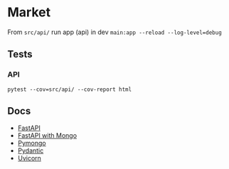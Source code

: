 # Market

From `src/api/` run app (api) in dev `main:app --reload --log-level=debug`

## Tests
### API
`pytest --cov=src/api/ --cov-report html`
## Docs
* [FastAPI](https://fastapi.tiangolo.com/tutorial/)
* [FastAPI with Mongo](https://python.plainenglish.io/how-to-use-fastapi-with-mongodb-75b43c8e541d)
* [Pymongo](https://pymongo.readthedocs.io/en/stable/examples/index.html)
* [Pydantic](https://pydantic-docs.helpmanual.io/usage/models/#basic-model-usage)
* [Uvicorn](https://www.uvicorn.org/deployment/)
